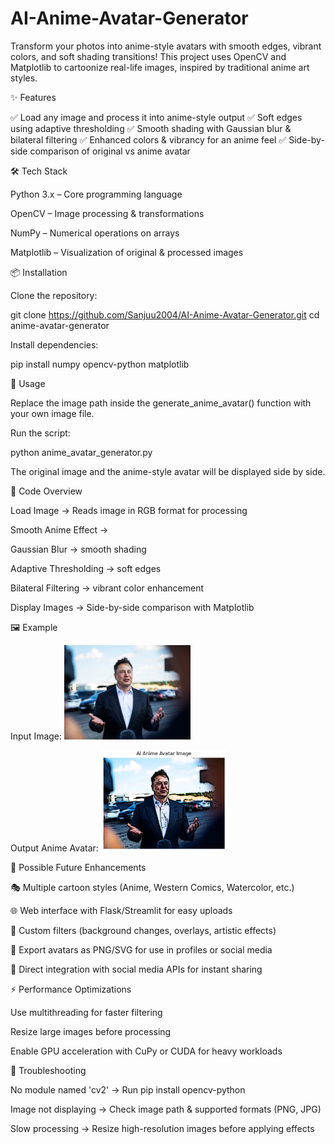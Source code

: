 # AI-Anime-Avatar-Generator

Transform your photos into anime-style avatars with smooth edges, vibrant colors, and soft shading transitions!
This project uses OpenCV and Matplotlib to cartoonize real-life images, inspired by traditional anime art styles.

✨ Features

✅ Load any image and process it into anime-style output
✅ Soft edges using adaptive thresholding
✅ Smooth shading with Gaussian blur & bilateral filtering
✅ Enhanced colors & vibrancy for an anime feel
✅ Side-by-side comparison of original vs anime avatar

🛠️ Tech Stack

Python 3.x – Core programming language

OpenCV – Image processing & transformations

NumPy – Numerical operations on arrays

Matplotlib – Visualization of original & processed images

📦 Installation

Clone the repository:

git clone https://github.com/Sanjuu2004/AI-Anime-Avatar-Generator.git
cd anime-avatar-generator


Install dependencies:

pip install numpy opencv-python matplotlib

🚀 Usage

Replace the image path inside the generate_anime_avatar() function with your own image file.

Run the script:

python anime_avatar_generator.py


The original image and the anime-style avatar will be displayed side by side.

📂 Code Overview

Load Image → Reads image in RGB format for processing

Smooth Anime Effect →

Gaussian Blur → smooth shading

Adaptive Thresholding → soft edges

Bilateral Filtering → vibrant color enhancement

Display Images → Side-by-side comparison with Matplotlib

🖼️ Example

Input Image:
<img src="input.jpg" width="40%"/>

Output Anime Avatar:
<img src="output.png" width="40%"/>

🌟 Possible Future Enhancements

🎭 Multiple cartoon styles (Anime, Western Comics, Watercolor, etc.)

🌐 Web interface with Flask/Streamlit for easy uploads

🎨 Custom filters (background changes, overlays, artistic effects)

💾 Export avatars as PNG/SVG for use in profiles or social media

📲 Direct integration with social media APIs for instant sharing

⚡ Performance Optimizations

Use multithreading for faster filtering

Resize large images before processing

Enable GPU acceleration with CuPy or CUDA for heavy workloads

🐛 Troubleshooting

No module named 'cv2' → Run pip install opencv-python

Image not displaying → Check image path & supported formats (PNG, JPG)

Slow processing → Resize high-resolution images before applying effects


